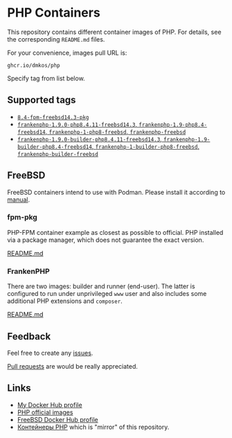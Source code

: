 # PHP Containers

This repository contains different container images of PHP. For details, see
the corresponding `README.md` files.

For your convenience, images pull URL is:

```
ghcr.io/dmkos/php
```

Specify tag from list below.

## Supported tags

* [`8.4-fpm-freebsd14.3-pkg`](./freebsd/fpm-pkg/8.4/Containerfile)
* [`frankenphp-1.9.0-php8.4.11-freebsd14.3`, `frankenphp-1.9-php8.4-freebsd14`, `frankenphp-1-php8-freebsd`, `frankenphp-freebsd`](./freebsd/frankenphp/8.4-14.3/runner.containerfile)
* [`frankenphp-1.9.0-builder-php8.4.11-freebsd14.3`, `frankenphp-1.9-builder-php8.4-freebsd14`, `frankenphp-1-builder-php8-freebsd`, `frankenphp-builder-freebsd`](./freebsd/frankenphp/8.4-14.3/builder.containerfile)

## FreeBSD

FreeBSD containers intend to use with Podman. Please install it according to
[manual](https://podman.io/docs/installation#installing-on-freebsd-140).

### fpm-pkg

PHP-FPM container example as closest as possible to official. PHP installed
via a package manager, which does not guarantee the exact version.

[README.md](./freebsd/fpm-pkg/README.md)

### FrankenPHP

There are two images: builder and runner (end-user). The latter is configured
to run under unprivileged `www` user and also includes some additional PHP
extensions and `composer`.

[README.md](./freebsd/frankenphp/README.md)

## Feedback

Feel free to create any [issues](https://github.com/dmkos/php-containers/issues).

[Pull requests](https://github.com/dmkos/php-containers/pulls) are would be really appreciated.

## Links

* [My Docker Hub profile](https://hub.docker.com/u/dmkos)
* [PHP official images](https://hub.docker.com/_/php)
* [FreeBSD Docker Hub profile](https://hub.docker.com/u/freebsd)
* [Контейнеры PHP](https://git.dmkos.ru/containers/php) which is "mirror"
of this repository.

